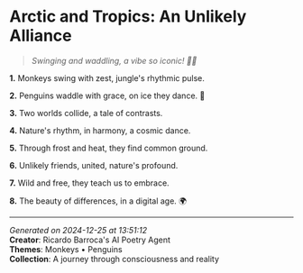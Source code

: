 # Arctic and Tropics: An Unlikely Alliance

> *Swinging and waddling, a vibe so iconic! 🐒🐧*

**1.** Monkeys swing with zest, jungle's rhythmic pulse.


**2.** Penguins waddle with grace, on ice they dance. 🐧


**3.** Two worlds collide, a tale of contrasts.


**4.** Nature's rhythm, in harmony, a cosmic dance.


**5.** Through frost and heat, they find common ground.


**6.** Unlikely friends, united, nature's profound.


**7.** Wild and free, they teach us to embrace.


**8.** The beauty of differences, in a digital age. 🌍



---

*Generated on 2024-12-25 at 13:51:12*  
**Creator**: Ricardo Barroca's AI Poetry Agent  
**Themes**: Monkeys • Penguins  
**Collection**: A journey through consciousness and reality